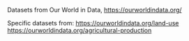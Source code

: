 Datasets from Our World in Data, https://ourworldindata.org/

Specific datasets from:
https://ourworldindata.org/land-use
https://ourworldindata.org/agricultural-production
